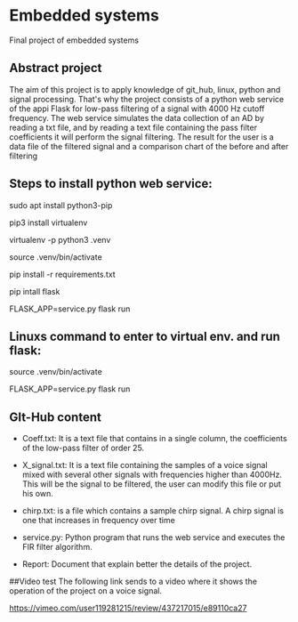 # Embedded systems
Final project of embedded systems

## Abstract project

The aim of this project is to apply knowledge of git_hub, linux, python and signal processing. That's why the project consists of a python web service of the appi Flask for low-pass filtering of a signal with 4000 Hz cutoff frequency. The web service simulates the data collection of an AD by reading a txt file, and by reading a text file containing the pass filter coefficients it will perform the signal filtering.  The result for the user is a data file of the filtered signal and a comparison chart of the before and after filtering

## Steps to install python web service: 


sudo apt install python3-pip

pip3 install virtualenv

virtualenv -p python3 .venv 

source .venv/bin/activate

pip install -r requirements.txt

pip intall flask

FLASK_APP=service.py flask run 

## Linuxs command to enter to virtual env. and run flask: 


source .venv/bin/activate

FLASK_APP=service.py flask run

## GIt-Hub content

* Coeff.txt: It is a text file that contains in a single column, the coefficients of the low-pass filter of order 25.

* X_signal.txt: It is a text file containing the samples of a voice signal mixed with several other signals with frequencies higher than 4000Hz. This will be the signal to be filtered, the user can modify this file or put his own.  

* chirp.txt: is a file which contains a sample chirp signal. A chirp signal is one that increases in frequency over time

* service.py: Python program that runs the web service and executes the FIR filter algorithm.  

* Report: Document that explain better the details of the project. 

##Video test
The following link sends to a video where it shows the operation of the project on a voice signal. 

https://vimeo.com/user119281215/review/437217015/e89110ca27



